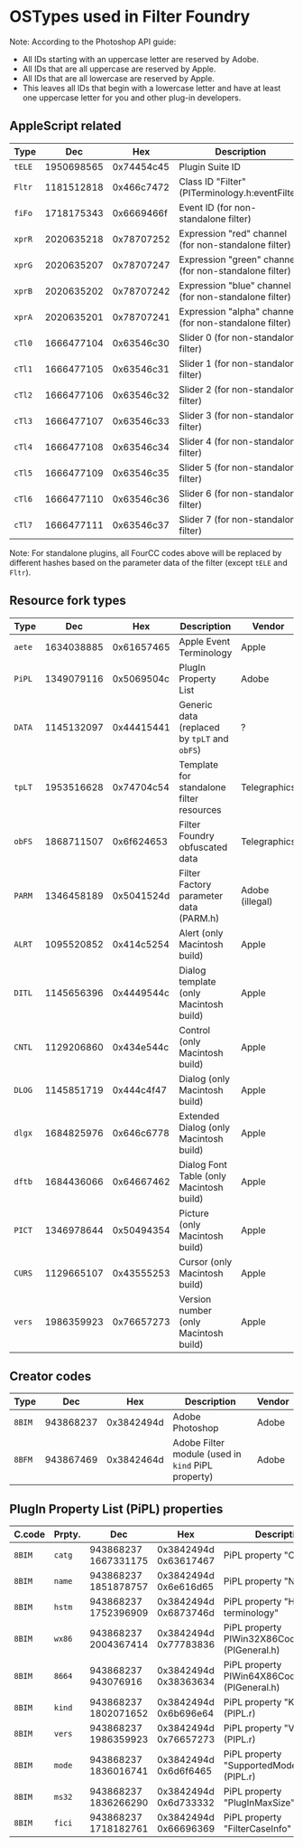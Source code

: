OSTypes used in Filter Foundry
==============================

Note: According to the Photoshop API guide:
- All IDs starting with an uppercase letter are reserved by Adobe.
- All IDs that are all uppercase are reserved by Apple.
- All IDs that are all lowercase are reserved by Apple.
- This leaves all IDs that begin with a lowercase letter and have at least
  one uppercase letter for you and other plug-in developers.

AppleScript related
-------------------

| Type   | Dec        | Hex        | Description                                             | Vendor          |
|--------|------------|------------|---------------------------------------------------------|-----------------|
| `tELE` | 1950698565 | 0x74454c45 | Plugin Suite ID                                         | Telegraphics    |
| `Fltr` | 1181512818 | 0x466c7472 | Class ID "Filter" (PITerminology.h:eventFilter)         | Adobe           |
| `fiFo` | 1718175343 | 0x6669466f | Event ID (for non-standalone filter)                    | Telegraphics    |
| `xprR` | 2020635218 | 0x78707252 | Expression "red" channel (for non-standalone filter)    | Telegraphics    |
| `xprG` | 2020635207 | 0x78707247 | Expression "green" channel (for non-standalone filter)  | Telegraphics    |
| `xprB` | 2020635202 | 0x78707242 | Expression "blue" channel (for non-standalone filter)   | Telegraphics    |
| `xprA` | 2020635201 | 0x78707241 | Expression "alpha" channel (for non-standalone filter)  | Telegraphics    |
| `cTl0` | 1666477104 | 0x63546c30 | Slider 0 (for non-standalone filter)                    | Telegraphics    |
| `cTl1` | 1666477105 | 0x63546c31 | Slider 1 (for non-standalone filter)                    | Telegraphics    |
| `cTl2` | 1666477106 | 0x63546c32 | Slider 2 (for non-standalone filter)                    | Telegraphics    |
| `cTl3` | 1666477107 | 0x63546c33 | Slider 3 (for non-standalone filter)                    | Telegraphics    |
| `cTl4` | 1666477108 | 0x63546c34 | Slider 4 (for non-standalone filter)                    | Telegraphics    |
| `cTl5` | 1666477109 | 0x63546c35 | Slider 5 (for non-standalone filter)                    | Telegraphics    |
| `cTl6` | 1666477110 | 0x63546c36 | Slider 6 (for non-standalone filter)                    | Telegraphics    |
| `cTl7` | 1666477111 | 0x63546c37 | Slider 7 (for non-standalone filter)                    | Telegraphics    |

Note: For standalone plugins, all FourCC codes above will be replaced by different hashes based on the parameter data of the filter (except `tELE` and `Fltr`).

Resource fork types
-------------------

| Type   | Dec        | Hex        | Description                                             | Vendor          |
|--------|------------|------------|---------------------------------------------------------|-----------------|
| `aete` | 1634038885 | 0x61657465 | Apple Event Terminology                                 | Apple           |
| `PiPL` | 1349079116 | 0x5069504c | PlugIn Property List                                    | Adobe           |
| `DATA` | 1145132097 | 0x44415441 | Generic data (replaced by `tpLT` and `obFS`)            | ?               |
| `tpLT` | 1953516628 | 0x74704c54 | Template for standalone filter resources                | Telegraphics    |
| `obFS` | 1868711507 | 0x6f624653 | Filter Foundry obfuscated data                          | Telegraphics    |
| `PARM` | 1346458189 | 0x5041524d | Filter Factory parameter data (PARM.h)                  | Adobe (illegal) |
| `ALRT` | 1095520852 | 0x414c5254 | Alert (only Macintosh build)                            | Apple           |
| `DITL` | 1145656396 | 0x4449544c | Dialog template (only Macintosh build)                  | Apple           |
| `CNTL` | 1129206860 | 0x434e544c | Control (only Macintosh build)                          | Apple           |
| `DLOG` | 1145851719 | 0x444c4f47 | Dialog (only Macintosh build)                           | Apple           |
| `dlgx` | 1684825976 | 0x646c6778 | Extended Dialog (only Macintosh build)                  | Apple           |
| `dftb` | 1684436066 | 0x64667462 | Dialog Font Table (only Macintosh build)                | Apple           |
| `PICT` | 1346978644 | 0x50494354 | Picture (only Macintosh build)                          | Apple           |
| `CURS` | 1129665107 | 0x43555253 | Cursor (only Macintosh build)                           | Apple           |
| `vers` | 1986359923 | 0x76657273 | Version number (only Macintosh build)                   | Apple           |

Creator codes
-------------

| Type   | Dec        | Hex        | Description                                             | Vendor          |
|--------|------------|------------|---------------------------------------------------------|-----------------|
| `8BIM` |  943868237 | 0x3842494d | Adobe Photoshop                                         | Adobe           |
| `8BFM` |  943867469 | 0x3842464d | Adobe Filter module (used in `kind` PiPL property)      | Adobe           |

PlugIn Property List (PiPL) properties
--------------------------------------

| C.code | Prpty. | Dec                   | Hex                   | Description                                             | Vendor          |
|--------|--------|-----------------------|-----------------------|---------------------------------------------------------|-----------------|
| `8BIM` | `catg` |  943868237 1667331175 | 0x3842494d 0x63617467 | PiPL property "Category"                                | Adobe           |
| `8BIM` | `name` |  943868237 1851878757 | 0x3842494d 0x6e616d65 | PiPL property "Name"                                    | Adobe           |
| `8BIM` | `hstm` |  943868237 1752396909 | 0x3842494d 0x6873746d | PiPL property "Has terminology"                         | Adobe           |
| `8BIM` | `wx86` |  943868237 2004367414 | 0x3842494d 0x77783836 | PiPL property PIWin32X86CodeProperty (PIGeneral.h)      | Adobe           |
| `8BIM` | `8664` |  943868237  943076916 | 0x3842494d 0x38363634 | PiPL property PIWin64X86CodeProperty (PIGeneral.h)      | Adobe           |
| `8BIM` | `kind` |  943868237 1802071652 | 0x3842494d 0x6b696e64 | PiPL property "Kind" (PIPL.r)                           | Adobe           |
| `8BIM` | `vers` |  943868237 1986359923 | 0x3842494d 0x76657273 | PiPL property "Version" (PIPL.r)                        | Adobe           |
| `8BIM` | `mode` |  943868237 1836016741 | 0x3842494d 0x6d6f6465 | PiPL property "SupportedModes" (PIPL.r)                 | Adobe           |
| `8BIM` | `ms32` |  943868237 1836266290 | 0x3842494d 0x6d733332 | PiPL property "PlugInMaxSize" (PIPL.r)                  | Adobe           |
| `8BIM` | `fici` |  943868237 1718182761 | 0x3842494d 0x66696369 | PiPL property "FilterCaseInfo" (PIPL.r)                 | Adobe           |

